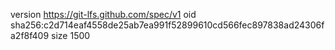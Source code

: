 version https://git-lfs.github.com/spec/v1
oid sha256:c2d714eaf4558de25ab7ea991f52899610cd566fec897838ad24306fa2f8f409
size 1500
